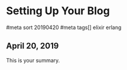 # Setting Up Your Blog
#meta sort 20190420
#meta tags[] elixir erlang
## April 20, 2019

This is your summary.

